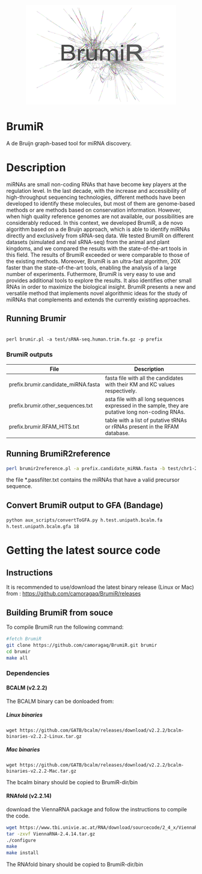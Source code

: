 <p align="center"><img src="img/logo.png"
alt="BrumiR" width="400" height="264" border="0" /></p>

# BrumiR

A de Bruijn graph-based tool for miRNA discovery.

Description
============

miRNAs are small non-coding RNAs that have become key players at the regulation level. In the last decade, with the increase and accessibility of high-throughput sequencing technologies, different methods have been developed to identify these molecules, but most of them are genome-based methods or are methods based on conservation information. However, when high quality reference genomes are not available, our possibilities are considerably reduced. In this context, we developed BrumiR, a de novo algorithm based on a de Bruijn approach, which is able to identify miRNAs directly and exclusively from sRNA-seq data. We tested BrumiR on different datasets (simulated and real sRNA-seq) from the animal and plant kingdoms, and we compared the results with the state-of-the-art tools in this field. The results of BrumiR exceeded or were comparable to those of the existing methods. Moreover, BrumiR is an ultra-fast algorithm, 20X faster than the state-of-the-art tools, enabling the analysis of a large number of experiments. Futhermore, BrumiR is very easy to use and provides additional tools to explore the results. It also identifies other small RNAs in order to maximize the biological insight. BrumiR presents a new and versatile method that implements novel algorithmic ideas for the study of miRNAs that complements and extends the currently existing approaches. 

## Running Brumir

```

perl brumir.pl -a test/sRNA-seq.human.trim.fa.gz -p prefix

```

### BrumiR outputs

| File  |  Description  |   
|-------|---------------|
| prefix.brumir.candidate_miRNA.fasta   |  fasta file with all the candidates with their KM and KC values respectively. |
|  prefix.brumir.other_sequences.txt |  asta file with all long sequences expressed in the sample, they are putative long non-coding RNAs. |
| prefix.brumir.RFAM_HITS.txt | table with a list of putative tRNAs or rRNAs present in the RFAM database. |

 

## Running BrumiR2reference

```bash
perl brumir2reference.pl -a prefix.candidate_miRNA.fasta -b test/chr1-20M-50M.human.fna -p prefix2ref
```
the file *.passfilter.txt contains the miRNAs that have a valid precursor sequence.

## Convert BrumiR output to GFA (Bandage)
```python aux_scripts/convertToGFA.py h.test.unipath.bcalm.fa h.test.unipath.bcalm.gfa 18```


# Getting the latest source code
## Instructions
It is recommended to use/download the latest binary release (Linux or Mac) from : https://github.com/camoragaq/BrumiR/releases

## Building BrumiR from souce

To compile BrumiR run the following command:
```bash
#fetch BrumiR 
git clone https://github.com/camoragaq/BrumiR.git brumir
cd brumir
make all
```

### Dependencies

#### BCALM (v2.2.2)
The BCALM binary can be donloaded from: 
##### Linux binaries
```
wget https://github.com/GATB/bcalm/releases/download/v2.2.2/bcalm-binaries-v2.2.2-Linux.tar.gz
```
##### Mac binaries
```
wget https://github.com/GATB/bcalm/releases/download/v2.2.2/bcalm-binaries-v2.2.2-Mac.tar.gz
```
The bcalm binary should be copied to BrumiR-dir/bin


#### RNAfold (v2.2.14)
download the ViennaRNA package and follow the instructions to compile the code.
```bash
wget https://www.tbi.univie.ac.at/RNA/download/sourcecode/2_4_x/ViennaRNA-2.4.14.tar.gz
tar -zxvf ViennaRNA-2.4.14.tar.gz
./configure
make
make install
```

The RNAfold binary should be copied to BrumiR-dir/bin
